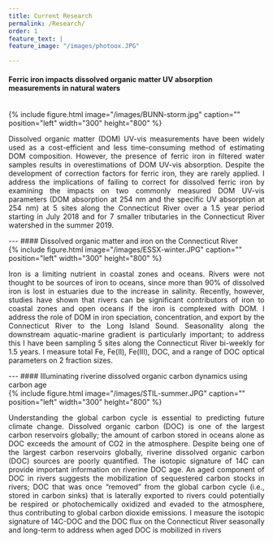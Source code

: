 ```yaml
---
title: Current Research
permalink: /Research/
order: 1
feature_text: |
feature_image: "/images/photoox.JPG"

---
```


#### Ferric iron impacts dissolved organic matter UV absorption measurements in natural waters
<br>
{% include figure.html image="/images/BUNN-storm.jpg" caption="" position="left" width="300" height="800" %}
<p align = "justify">
Dissolved organic matter (DOM) UV-vis measurements have been widely used as a cost-efficient and less time-consuming method of estimating DOM composition. However, the presence of ferric iron in filtered water samples results in overestimations of DOM UV-vis absorption. Despite the development of correction factors for ferric iron, they are rarely applied. I address the implications of failing to correct for dissolved ferric iron by examining the impacts on two commonly measured DOM UV-vis parameters (DOM absorption at 254 nm and the specific UV absorption at 254 nm) at 5 sites along the Connecticut River over a 1.5 year period starting in July 2018 and for 7 smaller tributaries in the Connecticut River watershed in the summer 2019.
</p>
---
#### Dissolved organic matter and iron on the Connecticut River
<br>
{% include figure.html image="/images/ESSX-winter.JPG" caption="" position="left" width="300" height="800" %}
<p align = "justify">
Iron is a limiting nutrient in coastal zones and oceans. Rivers were not thought to be sources of iron to oceans, since more than 90% of dissolved iron is lost in estuaries due to the increase in salinity. Recently, however, studies have shown that rivers can be significant contributors of iron to coastal zones and open oceans if the iron is complexed with DOM. I address the role of DOM in iron speciation, concentration, and export by the Connecticut River to the Long Island Sound. Seasonality along the downstream aquatic-marine gradient is particularly important; to address this I have been sampling 5 sites along the Connecticut River bi-weekly for 1.5 years. I measure total Fe, Fe(II), Fe(III), DOC, and a range of DOC optical parameters on 2 fraction sizes.
</p>
---
#### Illuminating riverine dissolved organic carbon dynamics using carbon age
<br>
{% include figure.html image="/images/STIL-summer.JPG" caption="" position="left" width="300" height="800" %}
<p align = "justify">
Understanding the global carbon cycle is essential to predicting future climate change. Dissolved organic carbon (DOC) is one of the largest carbon reservoirs globally; the amount of carbon stored in oceans alone as DOC exceeds the amount of CO2 in the atmosphere. Despite being one of the largest carbon reservoirs globally, riverine dissolved organic carbon (DOC) sources are poorly quantified. The isotopic signature of 14C can provide important information on riverine DOC age. An aged component of DOC in rivers suggests the mobilization of sequestered carbon stocks in rivers; DOC that was once “removed” from the global carbon cycle (i.e., stored in carbon sinks) that is laterally exported to rivers could potentially be respired or photochemically oxidized and evaded to the atmosphere, thus contributing to global carbon dioxide emissions. I measure the isotopic signature of 14C-DOC and the DOC flux on the Connecticut River seasonally and long-term to address when aged DOC is mobilized in rivers
</p>
